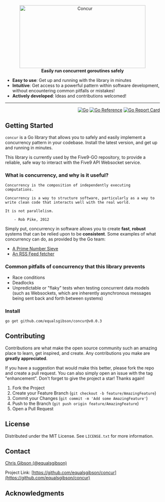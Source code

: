 <!-- markdownlint-configure-file { "MD004": { "style": "consistent" } } -->
<!-- markdownlint-disable MD033 -->

#

<p align="center">
  <picture>
    <img src="https://equalsgibson.github.io/concur/concur.jpg" width="410" height="205" alt="Concur">
  </picture>
    <br>
    <strong>Easily run concurrent goroutines safely</strong>
</p>

<!-- markdownlint-enable MD033 -->

- **Easy to use**: Get up and running with the library in minutes
- **Intuitive**: Get access to a powerful pattern within software development, without encountering common pitfalls or mistakes!
- **Actively developed**: Ideas and contributions welcomed!

---

<div align="right">

[![Go][golang]][golang-url]
[![Go Reference][goref]][goref-url]
[![Go Report Card][goreport]][goreport-url]

</div>

## Getting Started

`concur` is a Go library that allows you to safely and easily implement a concurrency pattern in your codebase. Install the latest version, and get up and running in minutes.

This library is currently used by the Five9-GO repository, to provide a reliable, safe way to interact with the Five9 API Websocket service.

### What is concurrency, and why is it useful?

```
Concurrency is the composition of independently executing computations.

Concurrency is a way to structure software, particularly as a way to write clean code that interacts well with the real world.

It is not parallelism.

	- Rob Pike, 2012
```

Simply put, concurrency in software allows you to create **fast**, **robust** systems that can be relied upon to be **consistent**. Some examples of what concurrency can do, as provided by the Go team:

- [A Prime Number Sieve](https://go.dev/play/p/9U22NfrXeq)
- [An RSS Feed fetcher](https://cs.opensource.google/go/x/website/+/master:_content/talks/2013/advconc/realmain/realmain.go)

### Common pitfalls of concurrency that this library prevents

- Race conditions
- Deadlocks
- Unpredictable or "flaky" tests when testing concurrent data models (such as Websockets, which are inherently asynchronous messages being sent back and forth between systems)

### Install

```shell
go get github.com/equalsgibson/concur@v0.0.3
```

<!-- CONTRIBUTING -->

## Contributing

Contributions are what make the open source community such an amazing place to learn, get inspired, and create. Any contributions you make are **greatly appreciated**.

If you have a suggestion that would make this better, please fork the repo and create a pull request. You can also simply open an issue with the tag "enhancement".
Don't forget to give the project a star! Thanks again!

1. Fork the Project
2. Create your Feature Branch (`git checkout -b feature/AmazingFeature`)
3. Commit your Changes (`git commit -m 'Add some AmazingFeature'`)
4. Push to the Branch (`git push origin feature/AmazingFeature`)
5. Open a Pull Request

<!-- LICENSE -->

## License

Distributed under the MIT License. See `LICENSE.txt` for more information.

<!-- CONTACT -->

## Contact

[Chris Gibson (@equalsgibson)](https://github.com/equalsgibson)

Project Link: [https://github.com/equalsgibson/concur](https://github.com/equalsgibson/concur)

<!-- ACKNOWLEDGMENTS -->

## Acknowledgments

<!-- MARKDOWN LINKS & IMAGES -->
<!-- https://www.markdownguide.org/basic-syntax/#reference-style-links -->

[golang]: https://img.shields.io/badge/v1.21-000?logo=go&logoColor=fff&labelColor=444&color=%2300ADD8
[golang-url]: https://go.dev/
[goref]: https://pkg.go.dev/badge/github.com/equalsgibson/concur.svg
[goref-url]: https://pkg.go.dev/github.com/equalsgibson/concur
[goreport]: https://goreportcard.com/badge/github.com/equalsgibson/concur
[goreport-url]: https://goreportcard.com/report/github.com/equalsgibson/concur
